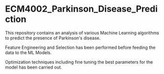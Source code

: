 # ECM4002_Parkinson_Disease_Prediction

This repository contains an analysis of various Machine Learning algorithms to predict the presence of Parkinson's disease. 

Feature Engineering and Selection has been performed before feeding the data to the ML Models.

Optimization techniques including fine tuning the best parameters for the model has been carried out.
